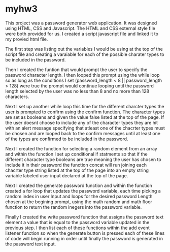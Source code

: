# myhw3
This project was a password generator web application. It was designed using HTML, CSS and Javascript.
The HTML and CSS external style file were both provided for us.
I created a script javascript file and linked it to my provied html file.

The first step was listing out the variables I would be using at the top of the script file and creating a varaiable for each of the possible charater types to be included in the password.

Then I created the funtion that would prompt the user to specify the password character length. I then looped this prompt using the while loop so as long as the conditions I set (password_length < 8 || password_length > 128) were true the prompt would continue looping until the password length selected by the user was no less than 8 and no more than 128 characters.

Next I set up another while loop this time for the different charcter types the user is prompted to confirm using the confirm function. The character types are set as booleans and given the value false listed at the top of the page. If the user doesnt choose to include any of the character types they are hit with an alert message specifying that atleast one of the chacrter types must be chosen and are looped back to the confirm messages until at least one of the types are confirmed to be included in the password. 

Next I created the function for selecting a random element from an array and within the function I set up conditional if statments so that if the different character type booleans are true meaning the user has chosen to include it in their password the function concat will run joining each chacrter type string listed at the top of the page into an empty string variable labeled user input declared at the top of the page. 

Next I created the generate password function and within the function created a for loop that updates the password variable, each time picking a random index in user Input and loops for the desired password Length chosen at the begining prompt, using the math random and math floor function to return the random inegers into the password variable. 

Finally I created the write password function that assigns the password text element a value that is equal to the password variable updated in the previous step. I then list each of these functions within the add event listener function so when the generate button is pressed each of these lines of code will begin running in order until finally the password is generated in the password text input.  
